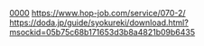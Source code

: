 [0000](https://doda.jp/guide/rireki/template/?msockid=05b75c68b171653d3b8a4821b09b6435)
https://www.hop-job.com/service/070-2/
https://doda.jp/guide/syokureki/download.html?msockid=05b75c68b171653d3b8a4821b09b6435
